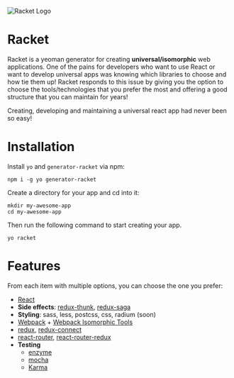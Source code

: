 ![Racket Logo](https://www.dropbox.com/s/y11z4zz4w8fcb1d/racket-logo.png?dl=1)

# Racket
Racket is a yeoman generator for creating **universal/isomorphic** web applications. One of the pains for developers who want to use React or want to develop universal apps was knowing which libraries to choose and how tie them up! Racket responds to this issue by giving you the option to choose the tools/technologies that you prefer the most and offering a good structure that you can maintain for years!

Creating, developing and maintaining a universal react app had never been so easy!

# Installation
Install `yo` and `generator-racket` via npm:

```
npm i -g yo generator-racket
```

Create a directory for your app and cd into it:

```
mkdir my-awesome-app
cd my-awesome-app
```

Then run the following command to start creating your app.

```
yo racket
```

# Features
From each item with multiple options, you can choose the one you prefer:

- [React](https://github.com/facebook/react)
- **Side effects**: [redux-thunk](https://github.com/gaearon/redux-thunk), [redux-saga](https://github.com/yelouafi/redux-saga)
- **Styling**: sass, less, postcss, css, radium (soon)
- [Webpack](https://webpack.github.io/) + [Webpack Isomorphic Tools](https://github.com/halt-hammerzeit/webpack-isomorphic-tools)
- [redux](https://github.com/reactjs/redux), [redux-connect](https://github.com/makeomatic/redux-connect)
- [react-router](https://github.com/reactjs/react-router), [react-router-redux](https://github.com/reactjs/react-router-redux)
- **Testing**
  - [enzyme](https://github.com/airbnb/enzyme)
  - [mocha](https://github.com/mochajs/mocha)
  - [Karma](https://github.com/karma-runner/karma)
